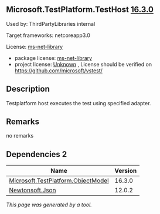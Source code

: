 Microsoft.TestPlatform.TestHost [16.3.0](https://www.nuget.org/packages/Microsoft.TestPlatform.TestHost/16.3.0)
--------------------

Used by: ThirdPartyLibraries internal

Target frameworks: netcoreapp3.0

License: [ms-net-library](../../../../licenses/ms-net-library) 

- package license: [ms-net-library](http://www.microsoft.com/web/webpi/eula/net_library_eula_enu.htm) 
- project license: [Unknown](https://raw.githubusercontent.com/microsoft/vstest/master/LICENSE) , License should be verified on https://github.com/microsoft/vstest/

Description
-----------
Testplatform host executes the test using specified adapter.

Remarks
-----------
no remarks


Dependencies 2
-----------

|Name|Version|
|----------|:----|
|[Microsoft.TestPlatform.ObjectModel](../../../../packages/nuget.org/microsoft.testplatform.objectmodel/16.3.0)|16.3.0|
|[Newtonsoft.Json](../../../../packages/nuget.org/newtonsoft.json/12.0.2)|12.0.2|

*This page was generated by a tool.*